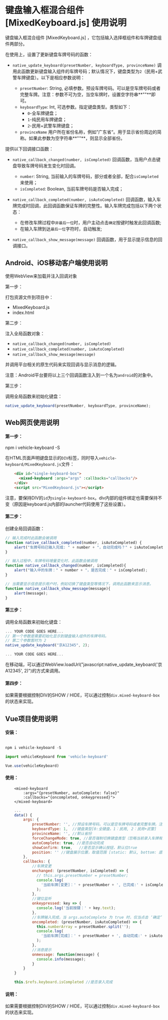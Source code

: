 
# 键盘输入框混合组件 [MixedKeyboard.js] 使用说明

键盘输入框混合组件 [MixedKeyboard.js] ，它包括输入选择框组件和车牌键盘组件两部分。

在使用上，设置了更新键盘车牌号码的函数：

- `native_update_keyboard(presetNumber, keyboardType, provinceName)` 调用此函数更新键盘输入组件的车牌号码；默认情况下，键盘类型为`2`（民用+武警车牌键盘）。以下是相应参数说明：

    * `presetNumber`: String, 必填参数。预设车牌号码。可以是空车牌号码或者完整车牌。注意：参数不可为空，当空车牌时，设置空字符串**""**即可。
    * `keyboardType`: Int, 可选参数。指定键盘类型。类型如下：
        - `0`-全车牌键盘；
        - `1`-纯民用车牌键盘；
        - `2`-民用+武警车牌键盘；
    * `provinceName` 用户所在省份名称，例如”广东省“。用于显示省份周边的简称。如果此参数为空字符串**""**，则显示全部省份。

提供以下回调接口函数：

- `native_callback_changed(number, isCompleted)` 回调函数，当用户点击键盘导致车牌号码发生变化时回调。
    * `number`: String, 当前输入的车牌号码，部分或者全部，配合`isCompleted`来使用；
    * `isCompleted`: Boolean, 当前车牌号码是否输入完成；

- `native_callback_completed(number, isAutoCompleted)` 回调函数，输入车牌完成时回调，此回调函数保证车牌的完整性。输入车牌完成包括以下两个状态：
    * 在修改车牌过程中`非最后一位`时，用户主动点击`确定`按键时触发此回调函数;
    * 在输入车牌到达`最后一位`字符时，自动触发;

- `native_callback_show_message(message)` 回调函数，用于显示提示信息的回调接口。

## Android、iOS移动客户端使用说明

使用WebView来加载并注入回调对象

第一步：

打包资源文件到项目中：

- MixedKeyboard.js
- index.html

第二步：

注入全局函数对象：

- `native_callback_changed(number, isCompleted)`
- `native_callback_completed(number, isAutoCompleted)`
- `native_callback_show_message(message)`

并调用平台相关的原生代码来实现回调与显示消息的逻辑。

注意：Android平台要将以上三个回调函数注入到一个名为`android`的对象中。

第三步：

调用全局函数来初始化键盘：

```js
native_update_keyboard(presetNumber, keyboardType, provinceName);
```

## Web网页使用说明

#### 第一步：

npm i vehicle-keyboard -S

在HTML页面声明键盘显示的`DIV`标签，同时导入`vehicle-keyboard/MixedKeyboard.js`文件：

```html
    <div id="single-keyboard-box">
      <mixed-keyboard :args="args" :callbacks="callbacks"/>
    </div>
    <script src="MixedKeyboard.js"></script>
```

注意，要保持DIV的`id`为`single-keyboard-box`。div内部的组件绑定也需要保持不变（原因是keyboard.js内部的launcher代码使用了这些设置）。

#### 第二步：

创建全局回调函数：

```javascript
// 输入完成时此函数会被调用
function native_callback_completed(number, isAutoCompleted) {
    alert("车牌号码已输入完成: " + number + "，自动完成吗？" + isAutoCompleted);
}

// 输入过程中，车牌号码增量变化时，此函数会被调用
function native_callback_changed(number, isCompleted){
    alert("输入中的车牌：" + number + "，是否完成：" + isCompleted);
}

// 当需要显示信息提示用户时，例如切换了键盘类型等情况下，调用此函数来显示消息。
function native_callback_show_message(message){
    alert(message);
}
```

#### 第三步：

调用全局函数来初始化键盘：

```javascript
... YOUR CODE GOES HERE...
// 第一个参数是需要初始化显示到键盘输入组件的车牌号码。
// 第二个参数暂时为 2 
native_update_keyboard("京A12345", 2);

... YOUR CODE GOES HERE...
```

在移动端，可以通过WebView.loadUrl("javascript:native_update_keyboard('京A12345', 2)")的方式来调用。

#### 第四步：

如果需要根据控制DIV的SHOW / HIDE，可以通过控制`div.mixed-keyboard-box`的状态来实现。



## Vue项目使用说明

#### 安装：

```javascript

npm i vehicle-keyboard -S

import vehicleKeyboard from 'vehicle-keyboard'

Vue.use(vehicleKeyboard)
```

#### 使用：

```template
    <mixed-keyboard 
		:args="{presetNumber, autoComplete: false}" 
		:callbacks="{oncompleted, onkeypressed}">
	</mixed-keyboard>
```
```js
	...
	data() {
		args: {
			presetNumber: '', //预设车牌号码。可以是空车牌号码或者完整车牌。注意：参数不可为空，当空车牌时，设置空字符串**
			keyboardType: 1,  //键盘类型[0:全键盘，1：民用, 2：民用+武警]
			provinceName: '', //默认省份
			forceChangeMode: true, //是否强制切换键盘类型（忽略当前录入车牌有效性）
			autoComplete: true, //是否自动完成
			showConfirm: true,   //是否显示确认按钮，默认位true
			position: '' //键盘展示位置，取值范围 [static: 默认, bottom: 底部]
		},
		callbacks: {
			//车牌变更
			onchanged: (presetNumber, isCompleted) => {
			  // this.args.presetNumber = presetNumber;
			  console.log(
				'当前车牌[变更]：' + presetNumber + ', 已完成:' + isCompleted
			  );
			},
			//键位监听
			onkeypressed: key => {
			  console.log('当前按键：' + key.text);
			},
			//车牌输入完成，当 args.autoComplete 为 true 时，仅当点击 ‘确定’ 时，才调用
			oncompleted: (presetNumber, isAutoCompleted) => {
			  this.numberArray = presetNumber.split('');
			  console.log(
				'当前车牌[完成]：' + presetNumber + ', 自动完成:' + isAutoCompleted
			  );
			},
			//消息提示
			onmessage: function(message) {
			  console.info(message);
			}
		}
	}
```
```js
	this.$refs.keyboard.isCompleted //是否录入完成
```

#### 说明：

如果需要根据控制DIV的SHOW / HIDE，可以通过控制`div.mixed-keyboard-box`的状态来实现。
